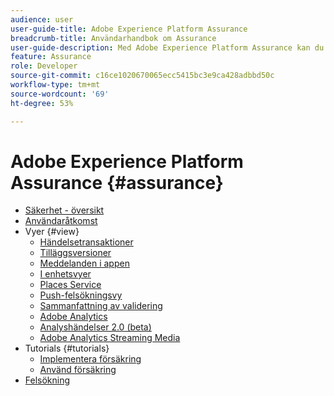 ```yaml
---
audience: user
user-guide-title: Adobe Experience Platform Assurance
breadcrumb-title: Användarhandbok om Assurance
user-guide-description: Med Adobe Experience Platform Assurance kan du inspektera, korrekturläsa, simulera och validera hur du samlar in data eller levererar upplevelser i dina mobilapplikationer.
feature: Assurance
role: Developer
source-git-commit: c16ce1020670065ecc5415bc3e9ca428adbbd50c
workflow-type: tm+mt
source-wordcount: '69'
ht-degree: 53%

---
```



# Adobe Experience Platform Assurance {#assurance}

- [Säkerhet - översikt](./home.md)
- [Användaråtkomst](./user-access.md)
- Vyer {#view}
   - [Händelsetransaktioner](./views/event-transactions.md)
   - [Tilläggsversioner](./views/extension-versions.md)
   - [Meddelanden i appen](./views/in-app-messaging.md)
   - [I enhetsvyer](./views/on-device-views.md)
   - [Places Service](./views/places-service.md)
   - [Push-felsökningsvy](./views/push-debug-view.md)
   - [Sammanfattning av validering](./views/validation-summary.md)
   - [Adobe Analytics](./views/adobe-analytics.md)
   - [Analyshändelser 2.0 (beta)](./views/adobe-analytics-edge.md)
   - [Adobe Analytics Streaming Media](./views/adobe-analytics-streaming-media.md)
- Tutorials {#tutorials}
   - [Implementera försäkring](./tutorials/implement-assurance.md)
   - [Använd försäkring](./tutorials/using-assurance.md)
- [Felsökning](./troubleshooting.md)